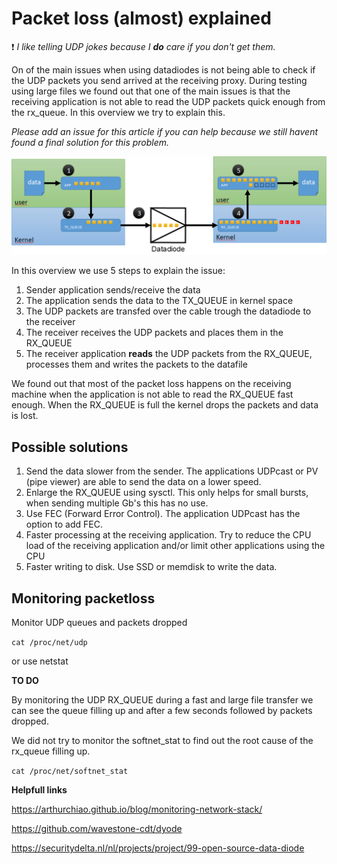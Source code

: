 # Packet loss (almost) explained

:exclamation: *I like telling UDP jokes because I **do** care if you don't get them.*

On of the main issues when using datadiodes is not being able to check if the UDP packets you send arrived at the receiving proxy. During testing using large files we found out that one of the main issues is that the receiving application is not able to read the UDP packets quick enough from the rx_queue.
In this overview we try to explain this. 

*Please add an issue for this article if you can help because we still havent found a final solution for this problem.*

![Overview packet loss](/datadiode_packetloss.png)

In this overview we use 5 steps to explain the issue:

1. Sender application sends/receive the data
2. The application sends the data to the TX_QUEUE in kernel space
3. The UDP packets are transfed over the cable trough the datadiode to the receiver
4. The receiver receives the UDP packets and places them in the RX_QUEUE
5. The receiver application **reads** the UDP packets from the RX_QUEUE, processes them and writes the packets to the datafile

We found out that most of the packet loss happens on the receiving machine when the application is not able to read the RX_QUEUE fast enough. When the RX_QUEUE is full the kernel drops the packets and data is lost.

## Possible solutions

1. Send the data slower from the sender. The applications UDPcast or PV (pipe viewer) are able to send the data on a lower speed.
2. Enlarge the RX_QUEUE using sysctl. This only helps for small bursts, when sending multiple Gb's this has no use.
3. Use FEC (Forward Error Control). The application UDPcast has the option to add FEC.
4. Faster processing at the receiving application. Try to reduce the CPU load of the receiving application and/or limit other applications using the CPU
5. Faster writing to disk. Use SSD or memdisk to write the data.

## Monitoring packetloss

Monitor UDP queues and packets dropped

```cat /proc/net/udp```

or use netstat

**TO DO**

By monitoring the UDP RX_QUEUE during a fast and large file transfer we can see the queue filling up and after a few seconds followed by packets dropped.

We did not try to monitor the softnet_stat to find out the root cause of the rx_queue filling up.

```cat /proc/net/softnet_stat```

**Helpfull links**

https://arthurchiao.github.io/blog/monitoring-network-stack/ 

https://github.com/wavestone-cdt/dyode 

https://securitydelta.nl/nl/projects/project/99-open-source-data-diode 


